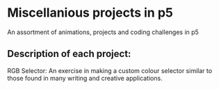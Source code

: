 # Miscellanious projects in p5
An assortment of animations, projects and coding challenges in p5

## Description of each project:

RGB Selector:
An exercise in making a custom colour selector similar to those found in many writing and creative applications.
